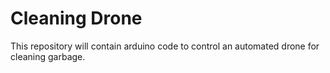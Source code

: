 # Cleaning Drone
This repository will contain arduino code to control an automated drone for cleaning garbage.
